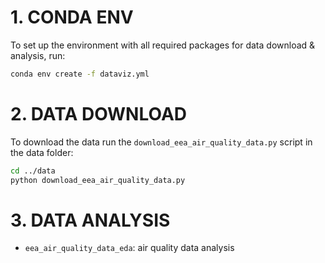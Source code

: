 # 1. CONDA ENV

To set up the environment with all required packages for data download & analysis, run:  

```sh
conda env create -f dataviz.yml
```

# 2. DATA DOWNLOAD

To download the data run the `download_eea_air_quality_data.py` script in the data folder:

```sh
cd ../data
python download_eea_air_quality_data.py
```

# 3. DATA ANALYSIS

- `eea_air_quality_data_eda`: air quality data analysis